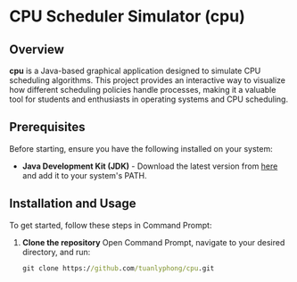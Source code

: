# CPU Scheduler Simulator (cpu)

## Overview

**cpu** is a Java-based graphical application designed to simulate CPU scheduling algorithms. This project provides an interactive way to visualize how different scheduling policies handle processes, making it a valuable tool for students and enthusiasts in operating systems and CPU scheduling.

## Prerequisites

Before starting, ensure you have the following installed on your system:

- **Java Development Kit (JDK)** - Download the latest version from [here](https://www.oracle.com/java/technologies/javase-downloads.html) and add it to your system's PATH.

## Installation and Usage

To get started, follow these steps in Command Prompt:

1. **Clone the repository**
   Open Command Prompt, navigate to your desired directory, and run:

   ```cmd
   git clone https://github.com/tuanlyphong/cpu.git
   ```
